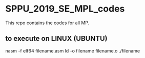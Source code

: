 # SPPU_2019_SE_MPL_codes
This repo contains the codes for all MP.

## to execute on LINUX (UBUNTU)
nasm -f elf64 filename.asm
ld -o filename filename.o
./filename
